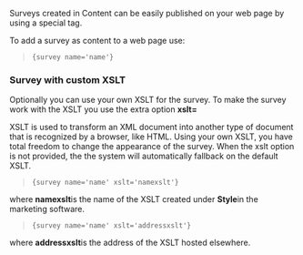 Surveys created in Content can be easily published on your web page by
using a special tag.

To add a survey as content to a web page use:

> `{survey name='name'}`

### Survey with custom XSLT

Optionally you can use your own XSLT for the survey. To make the survey
work with the XSLT you use the extra option **xslt=**

XSLT is used to transform an XML document into another type of document
that is recognized by a browser, like HTML. Using your own XSLT, you
have total freedom to change the appearance of the survey. When the xslt
option is not provided, the the system will automatically fallback on
the default XSLT.

> `{survey name='name' xslt='namexslt'}`

where **namexslt**is the name of the XSLT created under **Style**in the
marketing software.

> `{survey name='name' xslt='addressxslt'}`

where **addressxslt**is the address of the XSLT hosted elsewhere.
